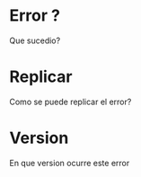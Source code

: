 # Error ?
Que sucedio?

# Replicar
Como se puede replicar el error?

# Version
En que version ocurre este error